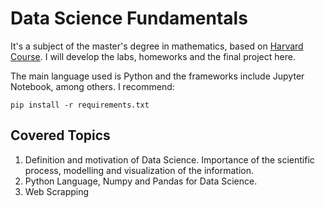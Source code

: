 # Data Science Fundamentals 

It's a subject of the master's degree in mathematics, based on [Harvard
Course](https://harvard-iacs.github.io/2019-CS109A/pages/syllabus.html). I
will develop the labs, homeworks and the final project here. 

The main language used is Python and the frameworks include Jupyter Notebook,
among others. I recommend: 

``pip install -r requirements.txt``

## Covered Topics 

1. Definition and motivation of Data Science. Importance of the scientific
   process, modelling and visualization of the information.
2. Python Language, Numpy and Pandas for Data Science. 
3. Web Scrapping

